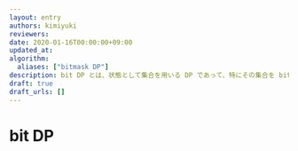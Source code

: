 ```yaml
---
layout: entry
authors: kimiyuki
reviewers:
date: 2020-01-16T00:00:00+09:00
updated_at:
algorithm:
  aliases: ["bitmask DP"]
description: bit DP とは、状態として集合を用いる DP であって、特にその集合を bitset として扱うもののこと。状態の持ちかたによる DP の分類のひとつ。
draft: true
draft_urls: []
---
```


# bit DP
